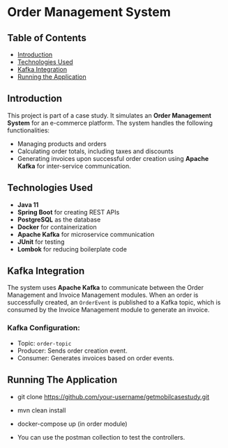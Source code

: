 # Order Management System

## Table of Contents
- [Introduction](#introduction)
- [Technologies Used](#technologies-used)
- [Kafka Integration](#kafka-integration)
- [Running the Application](#running-the-application)

## Introduction
This project is part of a case study. It simulates an **Order Management System** for an e-commerce platform. The system handles the following functionalities:
- Managing products and orders
- Calculating order totals, including taxes and discounts
- Generating invoices upon successful order creation using **Apache Kafka** for inter-service communication.

## Technologies Used
- **Java 11**  
- **Spring Boot** for creating REST APIs  
- **PostgreSQL** as the database  
- **Docker** for containerization  
- **Apache Kafka** for microservice communication  
- **JUnit** for testing  
- **Lombok** for reducing boilerplate code  

## Kafka Integration
The system uses **Apache Kafka** to communicate between the Order Management and Invoice Management modules. When an order is successfully created, an `OrderEvent` is published to a Kafka topic, which is consumed by the Invoice Management module to generate an invoice.

### Kafka Configuration:
- Topic: `order-topic`
- Producer: Sends order creation event.
- Consumer: Generates invoices based on order events.

## Running The Application
- git clone https://github.com/your-username/getmobilcasestudy.git
- mvn clean install
- docker-compose up (in order module)

- You can use the postman collection to test the controllers.


